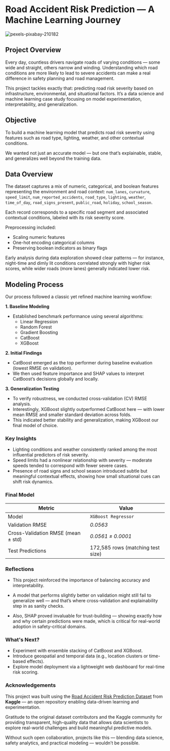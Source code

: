# Road Accident Risk Prediction — A Machine Learning Journey

![pexels-pixabay-210182](https://github.com/user-attachments/assets/aaef8460-bee9-453c-8ecc-1c49ba5b4032)

## Project Overview

Every day, countless drivers navigate roads of varying conditions — some wide and straight, others narrow and winding. Understanding which road conditions are more likely to lead to severe accidents can make a real difference in safety planning and road management.

This project tackles exactly that: predicting road risk severity based on infrastructure, environmental, and situational factors.
It’s a data science and machine learning case study focusing on model experimentation, interpretability, and generalization.

## Objective

To build a machine learning model that predicts road risk severity using features such as road type, lighting, weather, and other contextual conditions.

We wanted not just an accurate model — but one that’s explainable, stable, and generalizes well beyond the training data.

## Data Overview

The dataset captures a mix of numeric, categorical, and boolean features representing the environment and road context:
`num_lanes`, `curvature`, `speed_limit`, `num_reported_accidents`, `road_type`, `lighting`, `weather`, `time_of_day`, `road_signs_present`, `public_road`, `holiday`, `school_season`.

Each record corresponds to a specific road segment and associated contextual conditions, labeled with its risk severity score.

Preprocessing included:
* Scaling numeric features
* One-hot encoding categorical columns
* Preserving boolean indicators as binary flags

Early analysis during data exploration showed clear patterns — for instance, night-time and dimly lit conditions correlated strongly with higher risk scores, while wider roads (more lanes) generally indicated lower risk.


## Modeling Process

Our process followed a classic yet refined machine learning workflow:

**1. Baseline Modeling**
   * Established benchmark performance using several algorithms:
      * Linear Regression
      * Random Forest
      * Gradient Boosting
      * CatBoost
      * XGBoost

**2. Initial Findings**
   * CatBoost emerged as the top performer during baseline evaluation (lowest RMSE on validation).
   * We then used feature importance and SHAP values to interpret CatBoost’s decisions globally and locally.

**3. Generalization Testing**

   * To verify robustness, we conducted cross-validation (CV) RMSE analysis.
   * Interestingly, XGBoost slightly outperformed CatBoost here — with lower mean RMSE and smaller standard deviation across folds.
   * This indicated better stability and generalization, making XGBoost our final model of choice.

### Key Insights
   * Lighting conditions and weather consistently ranked among the most influential predictors of risk severity.
   * Speed limits had a nonlinear relationship with severity — moderate speeds tended to correspond with fewer severe cases.
   * Presence of road signs and school season introduced subtle but meaningful contextual effects, showing how small situational cues can shift risk dynamics.

### Final Model

| Metric                             | Value                             |
| ---------------------------------- | --------------------------------- |
| Model                              | `XGBoost Regressor`                 |
| Validation RMSE                    | *0.0563*                  |
| Cross-Validation RMSE (mean ± std) | *0.0561 ± 0.0001*             |
| Test Predictions                   | 172,585 rows (matching test size) |

### Reflections
* This project reinforced the importance of balancing accuracy and interpretability.

* A model that performs slightly better on validation might still fail to generalize well — and that’s where cross-validation and explainability step in as sanity checks.

* Also, SHAP proved invaluable for trust-building — showing exactly how and why certain predictions were made, which is critical for real-world adoption in safety-critical domains.

### What's Next?
* Experiment with ensemble stacking of CatBoost and XGBoost.
* Introduce geospatial and temporal data (e.g., location clusters or time-based effects).
* Explore model deployment via a lightweight web dashboard for real-time risk scoring.

### Acknowledgements
This project was built using the [Road Accident Risk Prediction Dataset](https://www.kaggle.com/competitions/playground-series-s5e10)
 from **Kaggle** — an open repository enabling data-driven learning and experimentation.

Gratitude to the original dataset contributors and the Kaggle community for providing transparent, high-quality data that allows data scientists to explore real-world challenges and build meaningful predictive models.

Without such open collaboration, projects like this — blending data science, safety analytics, and practical modeling — wouldn’t be possible.
